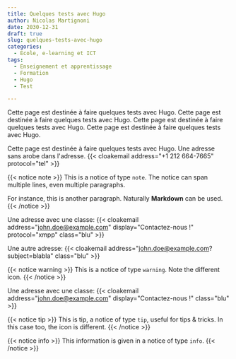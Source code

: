 ```yaml
---
title: Quelques tests avec Hugo
author: Nicolas Martignoni
date: 2030-12-31
draft: true
slug: quelques-tests-avec-hugo
categories:
  - École, e-learning et ICT
tags:
  - Enseignement et apprentissage
  - Formation
  - Hugo
  - Test

---
```


Cette page est destinée à faire quelques tests avec Hugo. Cette page est destinée à faire quelques tests avec Hugo. Cette page est destinée à faire quelques tests avec Hugo. Cette page est destinée à faire quelques tests avec Hugo.

Cette page est destinée à faire quelques tests avec Hugo. Une adresse sans arobe dans l'adresse. {{< cloakemail address="+1 212 664-7665" protocol="tel" >}}

{{< notice note >}}
This is a notice of type `note`. The notice can span multiple lines, even multiple paragraphs.

For instance, this is another paragraph. Naturally __Markdown__ can be used.
{{< /notice >}}

Une adresse avec une classe: {{< cloakemail address="john.doe@example.com" display="Contactez-nous !" protocol="xmpp" class="blu" >}}

Une autre adresse: {{< cloakemail address="john.doe@example.com?subject=blabla" class="blu" >}}

{{< notice warning >}}
This is a notice of type `warning`. Note the different icon.
{{< /notice >}}

<!--more-->

Une adresse avec une classe: {{< cloakemail address="john.doe@example.com" display="Contactez-nous !" class="blu" >}}

{{< notice tip >}}
This is tip, a notice of type `tip`, useful for tips & tricks. In this case too, the icon is different.
{{< /notice >}}

{{< notice info >}}
This information is given in a notice of type `info`.
{{< /notice >}}

